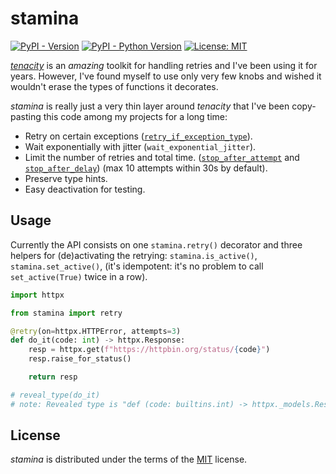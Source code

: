 # stamina

[![PyPI - Version](https://img.shields.io/pypi/v/stamina.svg)](https://pypi.org/project/stamina)
[![PyPI - Python Version](https://img.shields.io/pypi/pyversions/stamina.svg)](https://pypi.org/project/stamina)
[![License: MIT](https://img.shields.io/badge/license-MIT-C06524)](https://github.com/hynek/stamina/blob/main/LICENSE)


[*tenacity*](https://tenacity.readthedocs.io/) is an *amazing* toolkit for handling retries and I've been using it for years.
However, I've found myself to use only very few knobs and wished it wouldn't erase the types of functions it decorates.

*stamina* is really just a very thin layer around *tenacity* that I've been copy-pasting this code among my projects for a long time:

- Retry on certain exceptions ([`retry_if_exception_type`](https://tenacity.readthedocs.io/en/latest/api.html#tenacity.retry.retry_if_exception_type)).
- Wait exponentially with jitter (`wait_exponential_jitter`).
- Limit the number of retries and total time. ([`stop_after_attempt`](https://tenacity.readthedocs.io/en/latest/api.html#tenacity.stop.stop_after_attempt) and [`stop_after_delay`](https://tenacity.readthedocs.io/en/latest/api.html#tenacity.stop.stop_after_delay)) (max 10 attempts within 30s by default).
- Preserve type hints.
- Easy deactivation for testing.


## Usage

Currently the API consists on one `stamina.retry()` decorator and three helpers for (de)activating the retrying: `stamina.is_active()`, `stamina.set_active()`,  (it's idempotent: it's no problem to call `set_active(True)` twice in a row).

```python
import httpx

from stamina import retry

@retry(on=httpx.HTTPError, attempts=3)
def do_it(code: int) -> httpx.Response:
    resp = httpx.get(f"https://httpbin.org/status/{code}")
    resp.raise_for_status()

    return resp

# reveal_type(do_it)
# note: Revealed type is "def (code: builtins.int) -> httpx._models.Response"
```


## License

*stamina* is distributed under the terms of the [MIT](https://spdx.org/licenses/MIT.html) license.
